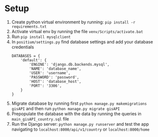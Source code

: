 
# Setup

1. Create python virtual environment by running: 
`pip install -r requirements.txt`
2. Activate virtual env by running the file `venv/Scripts/activate.bat`
3. Run `pip install mysqlclient`
4. In `positium/settings.py` find database settings and add your database credentials
    ```
    DATABASES = {
        'default': {
            'ENGINE': 'django.db.backends.mysql',
            'NAME': 'database_name',
            'USER': 'username',
            'PASSWORD': 'password',
            'HOST': 'database_host',
            'PORT': '3306',
        }
    }
    ```
5. Migrate database by running first `python manage.py makemigrations gisAPI` and then run `python manage.py migrate gisAPI`
6. Prepopulate the database with the data by running the queries in `main_gisAPI_country.sql` file
7. Run the Django server: `python manage.py runserver` and test the app navigating to `localhost:8000/api/v1/country` or `localhost:8000/home`